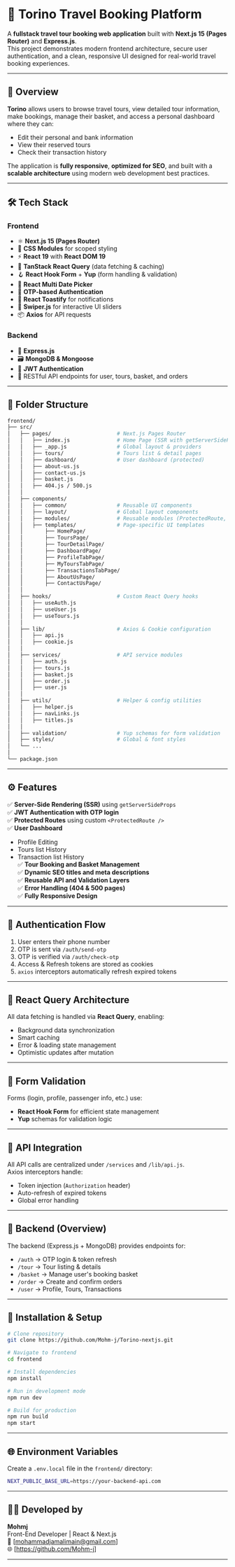 # 🧳 Torino Travel Booking Platform

A **fullstack travel tour booking web application** built with **Next.js 15 (Pages Router)** and **Express.js**.  
This project demonstrates modern frontend architecture, secure user authentication, and a clean, responsive UI designed for real-world travel booking experiences.

---

## 🚀 Overview

**Torino** allows users to browse travel tours, view detailed tour information, make bookings, manage their basket, and access a personal dashboard where they can:

- Edit their personal and bank information
- View their reserved tours
- Check their transaction history

The application is **fully responsive**, **optimized for SEO**, and built with a **scalable architecture** using modern web development best practices.

---

## 🛠️ Tech Stack

### **Frontend**

- ⚛️ **Next.js 15 (Pages Router)**
- 💅 **CSS Modules** for scoped styling
- ⚡ **React 19** with **React DOM 19**
- 🔄 **TanStack React Query** (data fetching & caching)
- 🪝 **React Hook Form** + **Yup** (form handling & validation)
- 📆 **React Multi Date Picker**
- 🔐 **OTP-based Authentication**
- 🔔 **React Toastify** for notifications
- 🧭 **Swiper.js** for interactive UI sliders
- 📦 **Axios** for API requests

### **Backend**

- 🧰 **Express.js**
- 🗃️ **MongoDB & Mongoose**
- 🔑 **JWT Authentication**
- 📡 RESTful API endpoints for user, tours, basket, and orders

---

## 📂 Folder Structure

```bash
frontend/
├── src/
│   ├── pages/                     # Next.js Pages Router
│   │   ├── index.js               # Home Page (SSR with getServerSideProps)
│   │   ├── _app.js                # Global layout & providers
│   │   ├── tours/                 # Tours list & detail pages
│   │   ├── dashboard/             # User dashboard (protected)
│   │   ├── about-us.js
│   │   ├── contact-us.js
│   │   ├── basket.js
│   │   ├── 404.js / 500.js
│   │
│   ├── components/
│   │   ├── common/                # Reusable UI components
│   │   ├── layout/                # Global layout components
│   │   ├── modules/               # Reusable modules (ProtectedRoute, etc.)
│   │   ├── templates/             # Page-specific UI templates
│   │       ├── HomePage/
│   │       ├── ToursPage/
│   │       ├── TourDetailPage/
│   │       ├── DashboardPage/
│   │       ├── ProfileTabPage/
│   │       ├── MyToursTabPage/
│   │       ├── TransactionsTabPage/
│   │       ├── AboutUsPage/
│   │       ├── ContactUsPage/
│   │
│   ├── hooks/                     # Custom React Query hooks
│   │   ├── useAuth.js
│   │   ├── useUser.js
│   │   ├── useTours.js
│   │
│   ├── lib/                       # Axios & Cookie configuration
│   │   ├── api.js
│   │   ├── cookie.js
│   │
│   ├── services/                  # API service modules
│   │   ├── auth.js
│   │   ├── tours.js
│   │   ├── basket.js
│   │   ├── order.js
│   │   ├── user.js
│   │
│   ├── utils/                     # Helper & config utilities
│   │   ├── helper.js
│   │   ├── navLinks.js
│   │   ├── titles.js
│   │
│   ├── validation/                # Yup schemas for form validation
│   ├── styles/                    # Global & font styles
│   └── ...
│
└── package.json
```

---

## ⚙️ Features

✅ **Server-Side Rendering (SSR)** using `getServerSideProps`  
✅ **JWT Authentication with OTP login**  
✅ **Protected Routes** using custom `<ProtectedRoute />`  
✅ **User Dashboard**

- Profile Editing
- Tours list History
- Transaction list History  
  ✅ **Tour Booking and Basket Management**  
  ✅ **Dynamic SEO titles and meta descriptions**  
  ✅ **Reusable API and Validation Layers**  
  ✅ **Error Handling (404 & 500 pages)**  
  ✅ **Fully Responsive Design**

---

## 🔐 Authentication Flow

1. User enters their phone number
2. OTP is sent via `/auth/send-otp`
3. OTP is verified via `/auth/check-otp`
4. Access & Refresh tokens are stored as cookies
5. `axios` interceptors automatically refresh expired tokens

---

## 🧩 React Query Architecture

All data fetching is handled via **React Query**, enabling:

- Background data synchronization
- Smart caching
- Error & loading state management
- Optimistic updates after mutation

---

## 🧱 Form Validation

Forms (login, profile, passenger info, etc.) use:

- **React Hook Form** for efficient state management
- **Yup** schemas for validation logic

---

## 💾 API Integration

All API calls are centralized under `/services` and `/lib/api.js`.  
Axios interceptors handle:

- Token injection (`Authorization` header)
- Auto-refresh of expired tokens
- Global error handling

---

## 🧠 Backend (Overview)

The backend (Express.js + MongoDB) provides endpoints for:

- `/auth` → OTP login & token refresh
- `/tour` → Tour listing & details
- `/basket` → Manage user's booking basket
- `/order` → Create and confirm orders
- `/user` → Profile, Tours, Transactions

---

## 🧰 Installation & Setup

```bash
# Clone repository
git clone https://github.com/Mohm-j/Torino-nextjs.git

# Navigate to frontend
cd frontend

# Install dependencies
npm install

# Run in development mode
npm run dev

# Build for production
npm run build
npm start
```

---

## 🌐 Environment Variables

Create a `.env.local` file in the `frontend/` directory:

```bash
NEXT_PUBLIC_BASE_URL=https://your-backend-api.com
```

---

## 👨‍💻 Developed by

**Mohmj**  
Front-End Developer | React & Next.js  
📧 [mohammadjamalimain@gmail.com]  
🌐 [https://github.com/Mohm-j]

---
